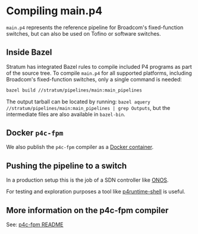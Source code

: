 # Compiling main.p4

`main.p4` represents the reference pipeline for Broadcom's fixed-function switches,
but can also be used on Tofino or software switches.

## Inside Bazel

Stratum has integrated Bazel rules to compile included P4 programs as part of the source tree.
To compile `main.p4` for all supported platforms, including Broadcom's fixed-function switches,
only a single command is needed:

```bash
bazel build //stratum/pipelines/main:main_pipelines
```

The output tarball can be located by running: `bazel aquery //stratum/pipelines/main:main_pipelines | grep Outputs`, but the intermediate files are also available in `bazel-bin`.

## Docker `p4c-fpm`

We also publish the `p4c-fpm` compiler as a [Docker container](https://hub.docker.com/repository/docker/stratumproject/p4c-fpm).

## Pushing the pipeline to a switch

In a production setup this is the job of a SDN controller like [ONOS](https://github.com/opennetworkinglab/onos/).

For testing and exploration purposes a tool like [p4runtime-shell](https://github.com/p4lang/p4runtime-shell) is useful.

## More information on the p4c-fpm compiler

See: [p4c-fpm README](../../p4c_backends/README.md)
